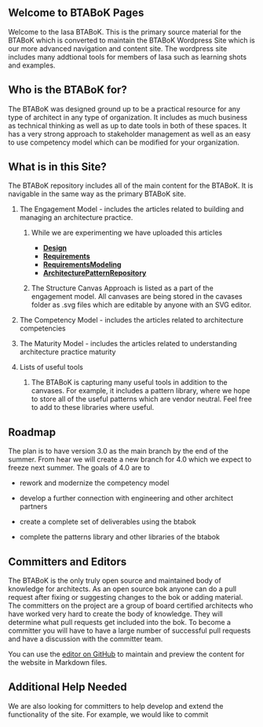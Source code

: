 ## Welcome to BTABoK Pages

Welcome to the Iasa BTABoK. This is the primary source material for the BTABoK which is converted to maintain the BTABoK Wordpress Site which is our more advanced navigation and content site. The wordpress site includes many addtional tools for members of Iasa such as learning shots and examples. 

## Who is the BTABoK for?

The BTABoK was designed ground up to be a practical resource for any type of architect in any type of organization. It includes as much business as technical thinking as well as up to date tools in both of these spaces. It has a very strong approach to stakeholder management as well as an easy to use competency model which can be modified for your organization. 

## What is in this Site?

The BTABoK repository includes all of the main content for the BTABoK. It is navigable in the same way as the primary BTABoK site. 

1. The Engagement Model - includes the articles related to building and managing an architecture practice. 
   
   1. While we are experimenting we have uploaded this articles 
      * [__Design__](./Design.md)
      * [__Requirements__](./Requirements.md)
      * [__RequirementsModeling__](./Requirements_Modeling.md)
      * [__ArchitecturePatternRepository__](./Architecture_Pattern_Repository.md)
   
   2. The Structure Canvas Approach is listed as a part of the engagement model. All canvases are being stored in the cavases folder as .svg files which are editable by anyone with an SVG editor. 

2. The Competency Model - includes the articles related to architecture competencies

3. The Maturity Model - includes the articles related to understanding architecture practice maturity

4. Lists of useful tools
   
   1. The BTABoK is capturing many useful tools in addition to the canvases. For example, it includes a pattern library, where we hope to store all of the useful patterns which are vendor neutral. Feel free to add to these libraries where useful. 

## Roadmap

The plan is to have version 3.0 as the main branch by the end of the summer. From hear we will create a new branch for 4.0 which we expect to freeze next summer. The goals of 4.0 are to 

- rework and modernize the competency model

- develop a further connection with engineering and other architect partners

- create a complete set of deliverables using the btabok

- complete the patterns library and other libraries of the btabok

## Committers and Editors

The BTABoK is the only truly open source and maintained body of knowledge for architects. As an open source bok anyone can do a pull request after fixing or suggesting changes to the bok or adding material. The committers on the project are a group of board certified architects who have worked very hard to create the body of knowledge. They will determine what pull requests get included into the bok. To become a committer you will have to have a large number of successful pull requests and have a discussion with the committer team. 

You can use the [editor on GitHub](https://github.com/Iasa-Global/btabok/edit/main/README.md) to maintain and preview the content for the website in Markdown files.

## Additional Help Needed

We are also looking for committers to help develop and extend the functionality of the site. For example, we would like to commit

### 

